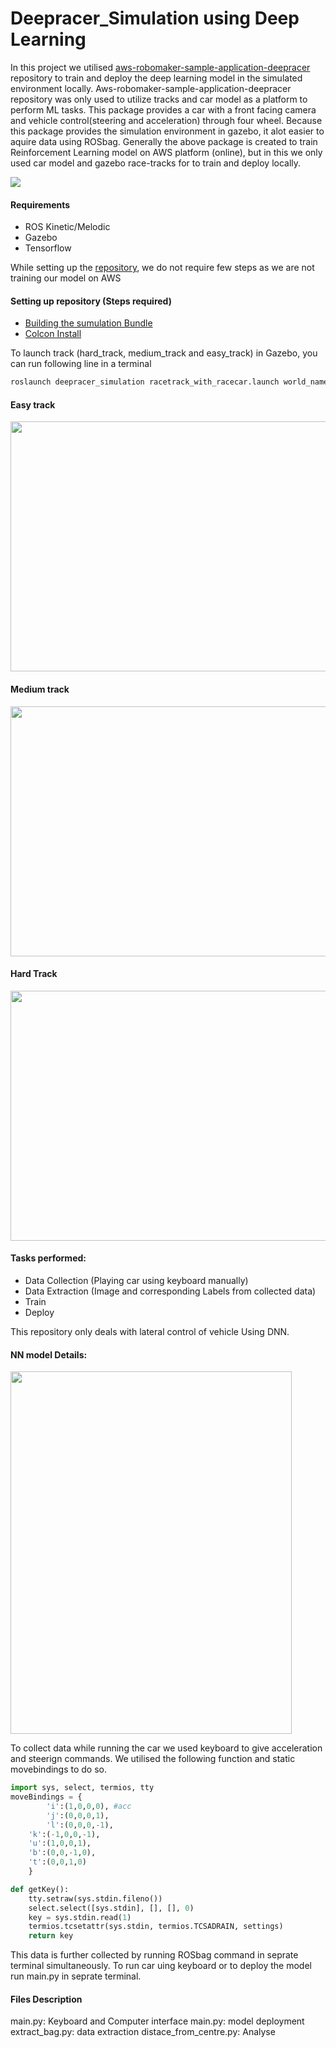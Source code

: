# Deepracer_Simulation using Deep Learning
In this project we utilised [aws-robomaker-sample-application-deepracer](https://github.com/amazon-archives/aws-robomaker-sample-application-deepracer) repository to train and deploy the deep learning model in the simulated environment locally. Aws-robomaker-sample-application-deepracer repository was only used to utilize tracks  and car model as a platform to perform ML tasks. This package provides a car with a front facing camera and vehicle control(steering and acceleration) through four wheel. Because this package provides the simulation environment in gazebo, it alot easier to aquire data using ROSbag. Generally the above package is created to train Reinforcement Learning model on AWS platform (online), but in this we only used car model and gazebo race-tracks for to train and deploy locally.<br />

![](https://github.com/rs278/Deepracer_Simulation/blob/master/Docs/giff.gif)

#### Requirements
* ROS Kinetic/Melodic
* Gazebo
* Tensorflow
 
While setting up the [repository](https://github.com/amazon-archives/aws-robomaker-sample-application-deepracer), we do not require few steps as we are not training our model on AWS <br /> 

#### Setting up repository (Steps required)
* [Building the sumulation Bundle](https://github.com/amazon-archives/aws-robomaker-sample-application-deepracer#building-the-simulation-bundle)
* [Colcon Install](https://github.com/amazon-archives/aws-robomaker-sample-application-deepracer#using-this-sample-with-aws-robomaker) <br />

To launch track (hard_track, medium_track and easy_track) in Gazebo, you can run following line in a terminal
```python
roslaunch deepracer_simulation racetrack_with_racecar.launch world_name:=easy_track gui:=true
```
#### Easy track
<img src="https://github.com/rs278/Deepracer_Simulation/blob/master/Docs/easy.png" width="600" height="400">

#### Medium track
<img src="https://github.com/rs278/Deepracer_Simulation/blob/master/Docs/medium.png" width="600" height="400">

#### Hard Track
<img src="https://github.com/rs278/Deepracer_Simulation/blob/master/Docs/hard.png" width="600" height="400">

#### Tasks performed: <br />
* Data Collection (Playing car using keyboard manually)
* Data Extraction (Image and corresponding Labels from collected data)
* Train
* Deploy

This repository only deals with lateral control of vehicle Using DNN. <br />

#### NN model Details:  <br />
<img src="https://github.com/rs278/Deepracer_Simulation/blob/master/Docs/model.png" width="450" height="580">

To collect data while running the car we used keyboard to give acceleration and steerign commands. We utilised the following function and static movebindings to do so.

```python
import sys, select, termios, tty
moveBindings = {
        'i':(1,0,0,0), #acc
        'j':(0,0,0,1),
        'l':(0,0,0,-1),
	'k':(-1,0,0,-1),
	'u':(1,0,0,1),
	'b':(0,0,-1,0),
	't':(0,0,1,0)
    }

def getKey():
    tty.setraw(sys.stdin.fileno())
    select.select([sys.stdin], [], [], 0)
    key = sys.stdin.read(1)
    termios.tcsetattr(sys.stdin, termios.TCSADRAIN, settings)
    return key
```
This data is further collected by running ROSbag command in seprate terminal simultaneously. To run car uing keyboard or to deploy the model run main.py in seprate terminal.

#### Files Description
main.py: Keyboard and Computer interface
main.py: model deployment
extract_bag.py: data extraction
distace_from_centre.py: Analyse
